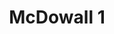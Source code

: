 ---
title: 'McDowall 1'
description: ''
credit: 'Place Holder'
style: 'French Country'
project: ''
type: 'photo'
pathToImage: '/gallery/mcdowall-1.jpg'
alt: 'McDowall 1'
width: 2160
height: 1405
...